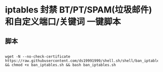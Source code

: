 # iptables 封禁 BT/PT/SPAM(垃圾邮件)和自定义端口/关键词 一键脚本

## 脚本

```
wget -N --no-check-certificate https://raw.githubusercontent.com/ds19991999/shell.sh/shell/ban_iptables.sh && chmod +x ban_iptables.sh && bash ban_iptables.sh
```